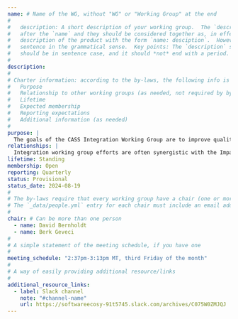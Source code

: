 ```yaml
---
name: # Name of the WG, without "WG" or "Working Group" at the end
#
#   description: A short description of your working group.  The `description` is always shown immediately 
#   after the `name` and they should be considered together as, in effect constructing a sentence-length 
#   description of the product with the form `name: desciption`.  However it does not need to be a complete 
#   sentence in the grammatical sense.  Key points: The `description` should *not* repeat the `name`, it 
#   should be in sentence case, and it should *not* end with a period.
# 
description:
#
# Charter information: according to the by-laws, the following info is expected:
#   Purpose
#   Relationship to other working groups (as needed, not required by by-laws)
#   Lifetime
#   Expected membership
#   Reporting expectations
#   Additional information (as needed)
#
purpose: |
  The goals of the CASS Integration Working Group are to improve quality, sustainability, delivery, and interoperability across the scientific and AI software ecosystem. Individual efforts take place at the ecosystem and individual product community levels, including on-node and inter-node programming systems, tools, data and visualization, math libraries, and workflows.  The dual focus on ecosystem and product levels is essential due to the challenges of creating a cohesive ecosystem that includes product communities with different needs and varying levels of maturity.
relationships: |
  Integration working group efforts are often synergistic with the Impact Framework and User-Developer Experience (UDX) working groups.
lifetime: Standing
membership: Open
reporting: Quarterly
status: Provisional
status_date: 2024-08-19
#
# The by-laws require that every working group have a chair (one or more).  The people named as chairs should also appear in `_data/people.yml` with exactly the same name.  
# The `_data/people.yml` entry for each chair must include an email address because readers of the site are advised to contact the chair(s) to learn more about or join the working group.
#
chair: # Can be more than one person
  - name: David Bernholdt
  - name: Berk Geveci
#
# A simple statement of the meeting schedule, if you have one
#
meeting_schedule: "2:37pm-3:13pm MT, third Friday of the month"
#
# A way of easily providing additional resource/links
#
additional_resource_links:
  - label: Slack channel
    note: "#channel-name"
    url: https://softwareecosy-91t5745.slack.com/archives/C075W0ZMJQJ
---
```

